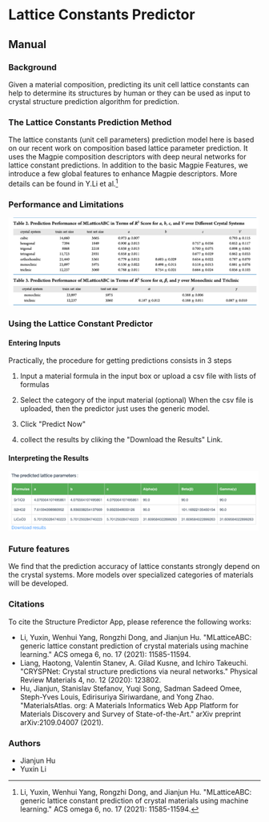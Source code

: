 
# Lattice Constants Predictor

## Manual

### Background

Given a material composition, predicting its unit cell lattice constants can help to determine its structures by human or they can be used as input to crystal structure prediction algorithm for prediction. 

### The Lattice Constants Prediction Method

The lattice constants (unit cell parameters) prediction model here is based on our recent work on composition based lattice parameter prediction. It uses the Magpie composition descriptors with deep neural networks for lattice constant predictions. In addition to the basic Magpie Features, we introduce a few global features to enhance Magpie descriptors. 
More details can be found in Y.Li et al.[^1]


### Performance and Limitations

<img src="img/LTC-performance.png" width=500>

### Using the Lattice Constant Predictor

#### Entering Inputs

Practically, the procedure for getting predictions consists in 3 steps

1. Input a material formula in the input box  or upload a csv file with lists of formulas

2. Select the category of the input material (optional) 
   When the csv file is uploaded, then the predictor just uses the generic model.

3. Click "Predict Now"
4. collect the results by cliking the "Download the Results" Link.

#### Interpreting the Results

<img src='img/LTC.png' width=500>

### Future features

We find that the prediction accuracy of lattice constants strongly depend on the crystal systems. More models over specialized categories of materials will be developed.

### Citations

To cite the Structure Predictor App, please reference the following works:

- Li, Yuxin, Wenhui Yang, Rongzhi Dong, and Jianjun Hu. "MLatticeABC: generic lattice constant prediction of crystal materials using machine learning." ACS omega 6, no. 17 (2021): 11585-11594.
- Liang, Haotong, Valentin Stanev, A. Gilad Kusne, and Ichiro Takeuchi. "CRYSPNet: Crystal structure predictions via neural networks." Physical Review Materials 4, no. 12 (2020): 123802.
- Hu, Jianjun, Stanislav Stefanov, Yuqi Song, Sadman Sadeed Omee, Steph-Yves Louis, Edirisuriya Siriwardane, and Yong Zhao. "MaterialsAtlas. org: A Materials Informatics Web App Platform for Materials Discovery and Survey of State-of-the-Art." arXiv preprint arXiv:2109.04007 (2021).


[^1]: Li, Yuxin, Wenhui Yang, Rongzhi Dong, and Jianjun Hu. "MLatticeABC: generic lattice constant prediction of crystal materials using machine learning." ACS omega 6, no. 17 (2021): 11585-11594.
[^2]: Liang, Haotong, Valentin Stanev, A. Gilad Kusne, and Ichiro Takeuchi. "CRYSPNet: Crystal structure predictions via neural networks." Physical Review Materials 4, no. 12 (2020): 123802.


### Authors

- Jianjun Hu
- Yuxin Li
